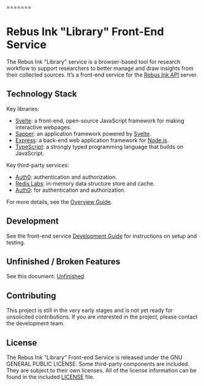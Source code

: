 =======
# Rebus Ink "Library" Front-End Service

The Rebus Ink "Library" service is a browser-based tool for research workflow to support researchers to
better manage and draw insights from their collected sources. It’s a front-end service for the
[Rebus Ink API](https://github.com/RebusFoundation/reader-api) server.

## Technology Stack

Key libraries:

* [Svelte](https://svelte.dev): a front-end, open-source JavaScript framework for making interactive webpages.
* [Sapper](https://sapper.svelte.dev/): an application framework powered by [Svelte](https://svelte.dev).
* [Express](https://expressjs.com): a back-end web application framework for [Node.js](https://nodejs.org/).
* [TypeScript](https://www.typescriptlang.org): a strongly typed programming language that builds on JavaScript.

Key third-party services:

* [Auth0](https://auth0.com): authentication and authorization.
* [Redis Labs](https://redis.com): in-memory data structure store and cache.
* [Auth0](https://auth0.com): for authentication and authorization.


For more details, see the [Overview Guide](./docs/overview.md).

## Development

See the front-end service [Development Guide](./docs/development.md) for instructions on setup and testing.

## Unfinished / Broken Features

See this document: [Unfinished](./docs/unfinished.md)

## Contributing

This project is still in the very early stages and is not yet ready for unsolicited contributions.
If you are interested in the project, please contact the development team.

## License

The Rebus Ink "Library" Front-end Service is released under the GNU GENERAL PUBLIC LICENSE. Some
third-party components are included. They are subject to their own licenses. All of the license
information can be found in the included [LICENSE](./LICENSE) file.
